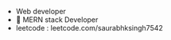 - Web developer
- 👀 MERN stack Developer
- leetcode : leetcode.com/saurabhksingh7542

<!---
saurabhsingh1712/saurabhsingh1712 is a ✨ special ✨ repository because its `README.md` (this file) appears on your GitHub profile.
You can click the Preview link to take a look at your changes.
--->
